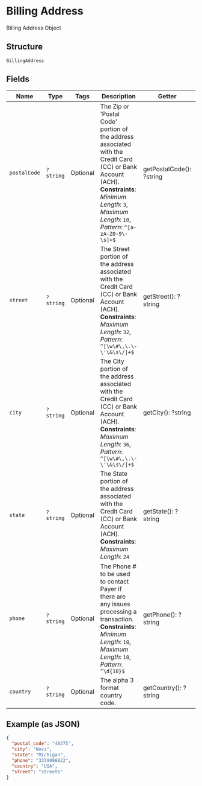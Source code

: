 
# Billing Address

Billing Address Object

## Structure

`BillingAddress`

## Fields

| Name | Type | Tags | Description | Getter | Setter |
|  --- | --- | --- | --- | --- | --- |
| `postalCode` | `?string` | Optional | The Zip or 'Postal Code' portion of the address associated with the Credit Card (CC) or Bank Account (ACH).<br>**Constraints**: *Minimum Length*: `3`, *Maximum Length*: `10`, *Pattern*: `^[a-zA-Z0-9\-\s]+$` | getPostalCode(): ?string | setPostalCode(?string postalCode): void |
| `street` | `?string` | Optional | The Street portion of the address associated with the Credit Card (CC) or Bank Account (ACH).<br>**Constraints**: *Maximum Length*: `32`, *Pattern*: `^[\w\#\,\.\-\'\&\s\/]+$` | getStreet(): ?string | setStreet(?string street): void |
| `city` | `?string` | Optional | The City portion of the address associated with the Credit Card (CC) or Bank Account (ACH).<br>**Constraints**: *Maximum Length*: `36`, *Pattern*: `^[\w\#\,\.\-\'\&\s\/]+$` | getCity(): ?string | setCity(?string city): void |
| `state` | `?string` | Optional | The State portion of the address associated with the Credit Card (CC) or Bank Account (ACH).<br>**Constraints**: *Maximum Length*: `24` | getState(): ?string | setState(?string state): void |
| `phone` | `?string` | Optional | The Phone # to be used to contact Payer if there are any issues processing a transaction.<br>**Constraints**: *Minimum Length*: `10`, *Maximum Length*: `10`, *Pattern*: `^\d{10}$` | getPhone(): ?string | setPhone(?string phone): void |
| `country` | `?string` | Optional | The alpha 3 format country code. | getCountry(): ?string | setCountry(?string country): void |

## Example (as JSON)

```json
{
  "postal_code": "48375",
  "city": "Novi",
  "state": "Michigan",
  "phone": "3339998822",
  "country": "USA",
  "street": "street6"
}
```

